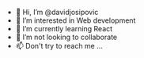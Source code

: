 - 👋 Hi, I’m @davidjosipovic
- 👀 I’m interested in Web development
- 🌱 I’m currently learning React
- 💞️ I’m not looking to collaborate
- 📫 Don't try to reach me ...

<!---
davidjosipovic/davidjosipovic is a ✨ special ✨ repository because its `README.md` (this file) appears on your GitHub profile.
You can click the Preview link to take a look at your changes.
--->
